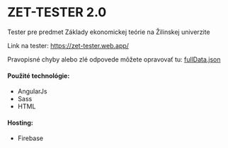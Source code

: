 # ZET-TESTER 2.0
Tester pre predmet Základy ekonomickej teórie  na Žilinskej univerzite

Link na tester: https://zet-tester.web.app/

Pravopisné chyby alebo zlé odpovede môžete opravovať tu: [fullData.json](https://github.com/benkosa/ZET-TESTER/blob/master/public/data/fullData.json)

#### Použité technológie:
- AngularJs
- Sass
- HTML

#### Hosting:
- Firebase

